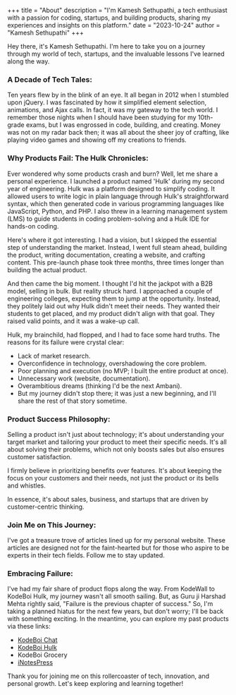 +++ 
title = "About"
description = "I'm Kamesh Sethupathi, a tech enthusiast with a passion for coding, startups, and building products, sharing my experiences and insights on this platform."
date = "2023-10-24"
author = "Kamesh Sethupathi"
+++


Hey there, it's Kamesh Sethupathi. I'm here to take you on a journey through my world of tech, startups, and the invaluable lessons I've learned along the way.

### A Decade of Tech Tales:

Ten years flew by in the blink of an eye. It all began in 2012 when I stumbled upon jQuery. I was fascinated by how it simplified element selection, animations, and Ajax calls. In fact, it was my gateway to the tech world. I remember those nights when I should have been studying for my 10th-grade exams, but I was engrossed in code, building, and creating. Money was not on my radar back then; it was all about the sheer joy of crafting, like playing video games and showing off my creations to friends.

### Why Products Fail: The Hulk Chronicles:

Ever wondered why some products crash and burn? Well, let me share a personal experience. I launched a product named 'Hulk' during my second year of engineering. Hulk was a platform designed to simplify coding. It allowed users to write logic in plain language through Hulk's straightforward syntax, which then generated code in various programming languages like JavaScript, Python, and PHP. I also threw in a learning management system (LMS) to guide students in coding problem-solving and a Hulk IDE for hands-on coding.

Here's where it got interesting. I had a vision, but I skipped the essential step of understanding the market. Instead, I went full steam ahead, building the product, writing documentation, creating a website, and crafting content. This pre-launch phase took three months, three times longer than building the actual product.

And then came the big moment. I thought I'd hit the jackpot with a B2B model, selling in bulk. But reality struck hard. I approached a couple of engineering colleges, expecting them to jump at the opportunity. Instead, they politely laid out why Hulk didn't meet their needs. They wanted their students to get placed, and my product didn't align with that goal. They raised valid points, and it was a wake-up call.

Hulk, my brainchild, had flopped, and I had to face some hard truths. The reasons for its failure were crystal clear:

- Lack of market research.
- Overconfidence in technology, overshadowing the core problem.
- Poor planning and execution (no MVP; I built the entire product at once).
- Unnecessary work (website, documentation).
- Overambitious dreams (thinking I'd be the next Ambani).
- But my journey didn't stop there; it was just a new beginning, and I'll share the rest of that story sometime.

### Product Success Philosophy:

Selling a product isn't just about technology; it's about understanding your target market and tailoring your product to meet their specific needs. It's all about solving their problems, which not only boosts sales but also ensures customer satisfaction.

I firmly believe in prioritizing benefits over features. It's about keeping the focus on your customers and their needs, not just the product or its bells and whistles.

In essence, it's about sales, business, and startups that are driven by customer-centric thinking.

### Join Me on This Journey:

I've got a treasure trove of articles lined up for my personal website. These articles are designed not for the faint-hearted but for those who aspire to be experts in their tech fields. Follow me to stay updated.

### Embracing Failure:

I've had my fair share of product flops along the way. From KodeWall to KodeBoi Hulk, my journey wasn't all smooth sailing. But, as Guru ji Harshad Mehta rightly said, "Failure is the previous chapter of success." So, I'm taking a planned hiatus for the next few years, but don't worry; I'll be back with something exciting. In the meantime, you can explore my past products via these links:

- [KodeBoi Chat](https://www.youtube.com/watch?v=O8jUw3PYexo)
- [KodeBoi Hulk](https://www.youtube.com/watch?v=_EiZdJUPj6Y)
- KodeBoi Grocery
- [iNotesPress](https://github.com/git-kamesh/iNotesPress)

Thank you for joining me on this rollercoaster of tech, innovation, and personal growth. Let's keep exploring and learning together!